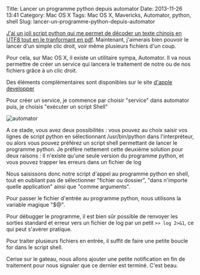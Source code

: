 Title: Lancer un programme python depuis automator
Date: 2013-11-26 13:41
Category: Mac OS X
Tags: Mac OS X, Mavericks, Automator, python, shell
Slug: lancer-un-programme-python-depuis-automator

[J'ai un joli script python qui me permet de décoder un texte chinois en UTF8 tout en le tranformant en pdf]({filename}/transformer-un-texte-chinois-en-pdf.markdown). Maintenant, j'aimerais bien pouvoir le lancer d'un simple clic droit, voir même plusieurs fichiers d'un coup.

Pour cela, sur Mac OS X, il existe un utilitaire sympa, Automator. Il va nous permettre de créer un service qui lancera le traitement de notre ou de nos fichiers grâce à un clic droit.

Des éléments complémentaires sont disponibles sur le site [d'apple developper](https://developer.apple.com/library/mac/documentation/AppleApplications/Conceptual/AutomatorConcepts/Articles/ShellScriptActions.html)

Pour créer un service, je commence par choisir "service" dans automator puis, je choisis "exécuter un script Shell" 

![automator](http://pix.toile-libre.org/upload/original/1386106913.png "service automator")

A ce stade, vous avez deux possibilités : vous pouvez au choix saisir vos lignes de script python en sélectionnant /usr/bin/python dans l'interpréteur, ou alors vous pouvez préférez un script shell permettant de lancer le programme python. Je préfère nettement cette deuxième solution pour deux raisons : il n'existe qu'une seule version du programme python, et vous pouvez trapper les erreurs dans un fichier de log

Nous saisissons donc notre script d'appel au programme python en shell, tout en oubliant pas de sélectionner "fichier ou dossier", "dans n'importe quelle application" ainsi que "comme arguments".

Pour passer le fichier d'entrée au programme python, nous utilisons la variable magique "$@".

Pour débugger le programme, il est bien sûr possible de renvoyer les sorties standard et erreur vers un fichier de log par un petit `>> log 2>&1`, ce qui peut s'avérer pratique.

Pour traiter plusieurs fichiers en entrée, il suffit de faire une petite boucle for dans le script shell.

Cerise sur le gateau, nous allons ajouter une petite notification en fin de traitement pour nous signaler que ce dernier est terminé. C'est beau.